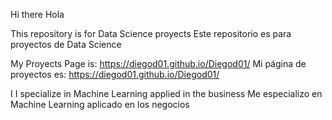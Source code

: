 Hi there                                                                         Hola 

This repository is for Data Science proyects                                     Este repositorio es para proyectos de Data Science


My Proyects Page is: https://diegod01.github.io/Diegod01/                        Mi página de proyectos es: https://diegod01.github.io/Diegod01/       

I I specialize in Machine Learning applied in the business                       Me especializo en Machine Learning aplicado en los negocios




